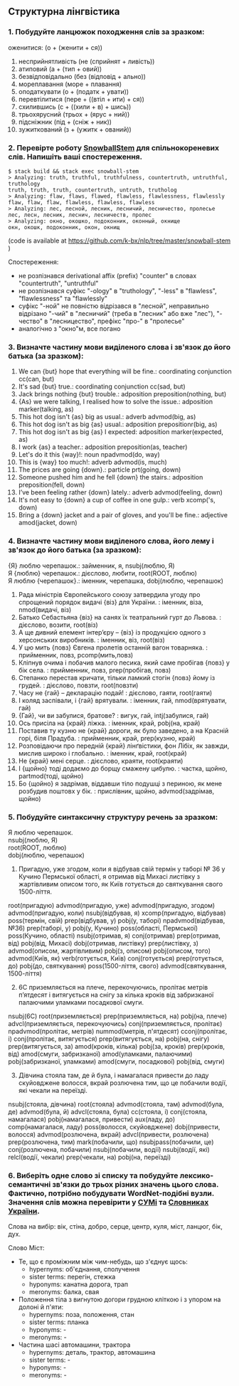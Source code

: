 ## Структурна лінгвістика

### 1. Побудуйте ланцюжок походження слів за зразком:

оженитися: (о + (женити + ся))

1. несприйнятливість (не (сприйнят + ливість))
2. атиповий (а + (тип + овий))
3. безвідповідально (без (відповід + ально))
4. мореплавання (море + плавання)
5. оподаткувати (о + (податк + увати))
6. перевтілитися (пере + ((втіл + ити) + ся))
7. схилившись (с + ((хили + в) + шись))
8. трьохярусний (трьох + (ярус + ний))
9. підсніжник (під + (сніж + ник))
10. зужиткований (з + (ужитк + ований))

### 2. Перевірте роботу [SnowballStem](http://snowballstem.org/) для спільнокореневих слів. Напишіть ваші спостереження.

```
$ stack build && stack exec snowball-stem
> Analyzing: truth, truthful, truthfulness, countertruth, untruthful, truthology
truth, truth, truth, countertruth, untruth, trutholog
> Analyzing: flaw, flaws, flawed, flawless, flawlessness, flawlessly
flaw, flaw, flaw, flawless, flawless, flawless
> Analyzing: лес, лесной, лесник, лесничий, лесничество, пролесье
лес, лесн, лесник, леснич, лесничеств, пролес
> Analyzing: окно, окошко, подоконник, оконный, окнище
окн, окошк, подоконник, окон, окнищ
```

(code is available at https://github.com/k-bx/nlp/tree/master/snowball-stem )

Спостереження:

- не розпізнався derivational affix (prefix) "counter" в словах
  "countertruth", "untruthful"
- не розпізнався суфікс "-ology" в "truthology", "-less" в "flawless",
  "flawlessness" та "flawlessly"
- суфікс "-ной" не повністю відрізався в "лесной", неправильно
  відрізано "-чий" в "лесничий" (треба в "лесник" або вже "лес"),
  "-чество" в "лесницество", префікс "про-" в "пролесье"
- аналогічно з "окно"м, все погано

### 3. Визначте частину мови виділеного слова і зв'язок до його батька (за зразком):

1. We can {but} hope that everything will be fine.: coordinating conjunction cc(can, but)
2. It's sad {but} true.: coordinating conjunction cc(sad, but)
3. Jack brings nothing {but} trouble.: adposition preposition(nothing, but)
4. {As} we were talking, I realised how to solve the issue.: adposition marker(talking, as)
5. This hot dog isn't {as} big as usual.: adverb advmod(big, as)
6. This hot dog isn't as big {as} usual.: adposition prepositionr(big, as)
7. This hot dog isn't as big {as} I expected: adposition marker(expected, as)
8. I work {as} a teacher.: adposition preposition(as, teacher)
9. Let's do it this {way}!: noun npadvmod(do, way)
10. This is {way} too much!: adverb advmod(is, much)
11. The prices are going {down}.: particle prt(going, down)
12. Someone pushed him and he fell {down} the stairs.: adposition preposition(fell, down)
13. I’ve been feeling rather {down} lately.: adverb advmod(feeling, down)
14. It's not easy to {down} a cup of coffee in one gulp.: verb xcomp('s, down)
15. Bring a {down} jacket and a pair of gloves, and you'll be fine.: adjective amod(jacket, down)

### 4. Визначте частину мови виділеного слова, його лему і зв'язок до його батька (за зразком):

{Я} люблю черепашок.: займенник, я, nsubj(люблю, Я)  
Я {люблю} черепашок.: дієслово, любити, root(ROOT, люблю)  
Я люблю {черепашок}.: іменник, черепашка, dobj(люблю, черепашок)  

1. Рада міністрів Європейського союзу затвердила угоду про спрощений порядок видачі {віз} для України. : іменник, віза, nmod(видачі, віз)
2. Батько Себастьяна {віз} на санях їх театральний гурт до Львова. : дієслово, возити, root(віз)
3. А ще дивний елемент інтер’єру – {віз} із продукцією одного з херсонських виробників. : іменник, віз, root(віз)
4. У цю мить {повз} Євгена пролетів останній вагон товарняка. : прийменник, повз, pcomp(мить,повз)
5. Кліпнув очима і побачив малого песика, який саме пробігав {повз} у бік села. : прийменник, повз, prep(пробігав, повз)
6. Степанко перестав кричати, тільки ламкий стогін {повз} йому із грудей. : дієслово, повзти, root(повзти)
7. Часу не {гай} – декларацію подай! : дієслово, гаяти, root(гаяти)
8. І коляд заспівали, і {гай} врятували. : іменник, гай, nmod(врятувати, гай)
9. {Гай}, чи ви забулися, братове? : вигук, гай, intj(забулися, гай)
10. Ось присіла на {край} ліжка. : іменник, край, pobj(на, край)
11. Поставив ту кузню не {край} дороги, як було заведено, а на Красній горі, біля Прадуба. : прийменник, край, prep(кузню, край)
12. Розповідаючи про передній {край} лінґвістики, фон Лібіх, як завжди, мислив широко і глобально. : іменник, край, root(край)
13. Не {край} мені серце. : дієслово, краяти, root(краяти)
14. І {щойно} тоді додаємо до борщу смажену цибулю. : частка, щойно, partmod(тоді, щойно)
15. Бо {щойно} я задрімав, віддавши тіло подушці з периною, як мене розбудив поштовх у бік. : прислівник, щойно, advmod(задрімав, щойно)

### 5. Побудуйте синтаксичну структуру речень за зразком:

Я люблю черепашок.  
nsubj(люблю, Я)  
root(ROOT, люблю)  
dobj(люблю, черепашок)

1. Пригадую, уже згодом, коли я відбував свій термін у таборі № 36 у Кучино Пермської області, я отримав від Михасі листівку з жартівливим описом того, як Київ готується до святкування свого 1500-ліття.

root(пригадую)
advmod(пригадую, уже)
advmod(пригадую, згодом)
advmod(пригадую, коли)
nsubj(відбував, я)
xcomp(пригадую, відбував)
poss(термін, свій)
prep(відбував, у)
pobj(у, таборі)
npadvmod(відбував, №36)
prep(таборі, у)
pobj(у, Кучино)
poss(області, Пермської)
poss(Кучино, області)
nsubj(отримав, я)
conj(отримав)
prep(отримав, від)
pobj(від, Михасі)
dobj(отримав, листівку)
prep(листівку, з)
advmod(описом, жартівливим)
pobj(з, описом)
pobj(описом, того)
advmod(Київ, як)
verb(готується, Київ)
conj(готується)
prep(готується, до)
pobj(до, святкування)
poss(1500-ліття, свого)
advmod(святкування, 1500-ліття)

2. 6C приземляється на плече, перекочуючись, пролітає метрів п’ятдесят і витягується на снігу за кілька кроків від забризканої палаючими уламками посадкової смуги.

nsubj(6С)
root(приземляється)
prep(приземляється, на)
pobj(на, плече)
advcl(приземляється, перекочуючись)
conj(приземляється, пролітає)
npadvmod(пролітає, метрів)
nummod(метрів, п'ятдесят)
cconj(пролітає, і)
conj(пролітає, витягується)
prep(витягується, на)
pobj(на, снігу)
prep(витягується, за)
amod(кроків, кілька)
pobj(за, кроків)
prep(кроків, від)
amod(смуги, забризканої)
amod(уламками, палаючими)
pobj(забризканої, уламками)
amod(смуги, посадкової)
pobj(від, смуги)

3. Дівчина стояла там, де й була, і намагалася привести до ладу скуйовджене волосся, вкрай розлючена тим, що це побачили водії, які чекали на переїзді.

nsubj(стояла, дівчина)
root(стояла)
advmod(стояла, там)
advmod(була, де)
advmod(була, й)
advcl(стояла, була)
cc(стояла, і)
conj(стояла, намагалася)
pobj(намагалася, привести)
aux(ладу, до)
comp(намагалася, ладу)
poss(волосся, скуйовджене)
dobj(привести, волосся)
advmod(розлючена, вкрай)
advcl(привести, розлючена)
prep(розлючена, тим)
mark(побачили, що)
nsubjpass(побачили, це)
conj(розлючена, побачили)
nsubj(побачили, водії)
nsubj(водії, які)
relcl(водії, чекали)
prep(чекали, на)
pobj(на, переїзді)

### 6. Виберіть одне cлово зі списку та побудуйте лексико-семантичні зв'язки до трьох різних значень цього слова. Фактично, потрібно побудувати WordNet-подібні вузли. Значення слів можна перевірити у [СУМі](http://sum.in.ua/) та [Словниках України](http://lcorp.ulif.org.ua/dictua/).

Слова на вибір: вік, стіна, добро, серце, центр, куля, міст, ланцюг, бік, дух.

Слово Міст:

- Те, що є проміжним між чим-небудь, що з'єднує щось:
  - hypernyms: об'єднання, сполучення
  - sister terms: перегін, стежка
  - hyponyms: канатна дорога, трап
  - meronyms: балка, свая
- Положення тіла з вигнутою догори грудною кліткою і з упором на долоні й п'яти:
  - hypernyms: поза, положення, стан
  - sister terms: планка
  - hyponyms: -
  - meronyms: -
- Частина шасі автомашини, трактора
  - hypernyms: деталь, трактор, автомашина
  - sister terms: -
  - hyponyms: -
  - meronyms: -
